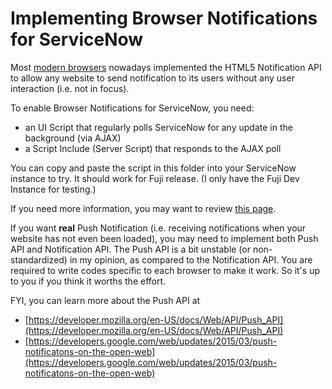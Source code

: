# Implementing Browser Notifications for ServiceNow
Most [modern browsers](http://caniuse.com/#feat=notifications) nowadays implemented the HTML5 Notification API to allow any website to send notification to its users without any user interaction (i.e. not in focus).

To enable Browser Notifications for ServiceNow, you need:
- an UI Script that regularly polls ServiceNow for any update in the background (via AJAX)
- a Script Include (Server Script) that responds to the AJAX poll

You can copy and paste the script in this folder into your ServiceNow instance to try. It should work for Fuji release. (I only have the Fuji Dev Instance for testing.)

If you need more information, you may want to review [this page](https://developer.mozilla.org/en-US/docs/Web/API/notification).

If you want **real** Push Notification (i.e. receiving notifications when your website has not even been loaded), you may need to implement both Push API and Notification API. The Push API is a bit unstable (or non-standardized) in my opinion, as compared to the Notification API. You are required to write codes specific to each browser to make it work. So it's up to you if you think it worths the effort.

FYI, you can learn more about the Push API at
- [https://developer.mozilla.org/en-US/docs/Web/API/Push_API](https://developer.mozilla.org/en-US/docs/Web/API/Push_API)
- [https://developers.google.com/web/updates/2015/03/push-notificatons-on-the-open-web](https://developers.google.com/web/updates/2015/03/push-notificatons-on-the-open-web)
